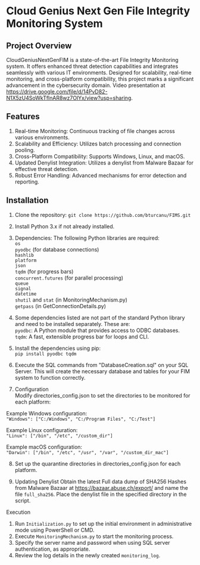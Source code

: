# Cloud Genius Next Gen File Integrity Monitoring System

## Project Overview
CloudGeniusNextGenFIM is a state-of-the-art File Integrity Monitoring system. It offers enhanced threat detection capabilities and integrates seamlessly with various IT environments. Designed for scalability, real-time monitoring, and cross-platform compatibility, this project marks a significant advancement in the cybersecurity domain. Video presentation at https://drive.google.com/file/d/14PvD82-N1X5zU4SoWkTflnAR8wz7OlYx/view?usp=sharing.

## Features
1. Real-time Monitoring: Continuous tracking of file changes across various environments.
2. Scalability and Efficiency: Utilizes batch processing and connection pooling.
3. Cross-Platform Compatibility: Supports Windows, Linux, and macOS.
4. Updated Denylist Integration: Utilizes a denylist from Malware Bazaar for effective threat detection.
5. Robust Error Handling: Advanced mechanisms for error detection and reporting.

## Installation
1. Clone the repository:
`git clone https://github.com/bturcanu/FIMS.git`

2. Install Python 3.x if not already installed.

3. Dependencies: The following Python libraries are required:  
`os`  
`pyodbc` (for database connections)  
`hashlib`  
`platform`  
`json`  
`tqdm` (for progress bars)  
`concurrent.futures` (for parallel processing)  
`queue`  
`signal`  
`datetime`  
`shutil` and `stat` (in MonitoringMechanism.py)  
`getpass` (in GetConnectionDetails.py)  

4. Some dependencies listed are not part of the standard Python library and need to be installed separately. These are:  
`pyodbc`: A Python module that provides access to ODBC databases.  
`tqdm`: A fast, extensible progress bar for loops and CLI.  

5. Install the dependencies using pip:  
`pip install pyodbc tqdm`

6. Execute the SQL commands from "DatabaseCreation.sql" on your SQL Server. This will create the necessary database and tables for your FIM system to function correctly.

7. Configuration  
Modify directories_config.json to set the directories to be monitored for each platform:

  Example Windows configuration:  
  `"Windows": ["C:/Windows", "C:/Program Files", "C:/Test"]`

  Example Linux configuration:  
  `"Linux": ["/bin", "/etc", "/custom_dir"]`

  Example macOS configuration:  
  `"Darwin": ["/bin", "/etc", "/usr", "/var", "/custom_dir_mac"]`

8. Set up the quarantine directories in directories_config.json for each platform.

9. Updating Denylist
Obtain the latest Full data dump of SHA256 Hashes from Malware Bazaar at https://bazaar.abuse.ch/export/ and name the file `full_sha256`.
Place the denylist file in the specified directory in the script.

Execution
1. Run `Initialization.py` to set up the initial environment in administrative mode using PowerShell or CMD.
2. Execute `MonitoringMechanism.py` to start the monitoring process.
3. Specify the server name and password when using SQL server authentication, as appropriate.
4. Review the log details in the newly created `monitoring_log`.
